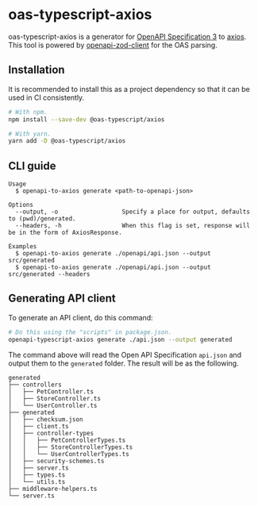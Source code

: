 # oas-typescript-axios

oas-typescript-axios is a generator for [OpenAPI Specification 3](https://swagger.io/specification/v3/) to [axios](https://axios-http.com/docs/intro). This tool is powered by [openapi-zod-client](https://github.com/astahmer/openapi-zod-client) for the OAS parsing.

## Installation

It is recommended to install this as a project dependency so that it can be used in CI consistently.

```bash
# With npm.
npm install --save-dev @oas-typescript/axios

# With yarn.
yarn add -D @oas-typescript/axios
```

## CLI guide

```
Usage
  $ openapi-to-axios generate <path-to-openapi-json>

Options
  --output, -o                  Specify a place for output, defaults to (pwd)/generated.
  --headers, -h                 When this flag is set, response will be in the form of AxiosResponse.

Examples
  $ openapi-to-axios generate ./openapi/api.json --output src/generated
  $ openapi-to-axios generate ./openapi/api.json --output src/generated --headers
```

## Generating API client

To generate an API client, do this command:

```bash
# Do this using the "scripts" in package.json.
openapi-typescript-axios generate ./api.json --output generated
```

The command above will read the Open API Specification `api.json` and output them to the `generated` folder. The result will be as the following.

```
generated
├── controllers
│   ├── PetController.ts
│   ├── StoreController.ts
│   └── UserController.ts
├── generated
│   ├── checksum.json
│   ├── client.ts
│   ├── controller-types
│   │   ├── PetControllerTypes.ts
│   │   ├── StoreControllerTypes.ts
│   │   └── UserControllerTypes.ts
│   ├── security-schemes.ts
│   ├── server.ts
│   ├── types.ts
│   └── utils.ts
├── middleware-helpers.ts
└── server.ts
```
